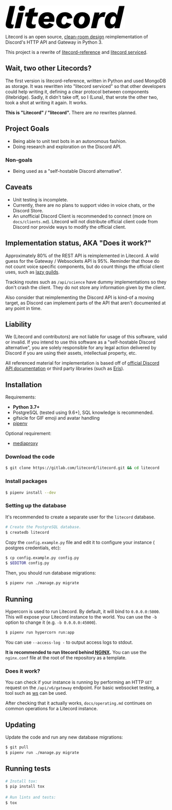 ![Litecord logo](static/logo/logo.png)

Litecord is an open source, [clean-room design][clean-room] reimplementation of
Discord's HTTP API and Gateway in Python 3.

This project is a rewrite of [litecord-reference] and [litecord serviced].

[clean-room]: https://en.wikipedia.org/wiki/Clean_room_design
[litecord-reference]: https://gitlab.com/luna/litecord-reference
[litecord serviced]: https://github.com/litecord

## Wait, two other Litecords?

The first version is litecord-reference, written in Python and used MongoDB
as storage. It was rewritten into "litecord serviced" so that other developers
could help writing it, defining a clear protocol between components
(litebridge). Sadly, it didn't take off, so I (Luna), that wrote the other two,
took a shot at writing it again. It works.

**This is "Litecord" / "litecord".** There are *no* rewrites planned.

## Project Goals

- Being able to unit test bots in an autonomous fashion.
- Doing research and exploration on the Discord API.

### Non-goals

- Being used as a "self-hostable Discord alternative".

## Caveats

- Unit testing is incomplete.
- Currently, there are no plans to support video in voice chats, or the
    Discord Store.
- An unofficial Discord Client is recommended to connect (more on
    `docs/clients.md`). Litecord will not distribute official client code from
    Discord nor provide ways to modify the official client.

## Implementation status, AKA "Does it work?"

Approximately 80% of the REST API is reimplemented in Litecord. A wild guess
for the Gateway / Websockets API is 95%. Reminder that those do not count voice
specific components, but do count things the official client uses, such as
[lazy guilds](https://luna.gitlab.io/discord-unofficial-docs/lazy_guilds.html).

Tracking routes such as `/api/science` have dummy implementations so they don't
crash the client. They do not store any information given by the client.

Also consider that reimplementing the Discord API is kind-of a moving target, as
Discord can implement parts of the API that aren't documented at any point in
time.

## Liability

We (Litecord and contributors) are not liable for usage of this software,
valid or invalid. If you intend to use this software as a "self-hostable
Discord alternative", you are solely responsible for any legal action delivered
by Discord if you are using their assets, intellectual property, etc.

All referenced material for implementation is based off of
[official Discord API documentation](https://discordapp.com/developers/docs)
or third party libraries (such as [Eris](https://github.com/abalabahaha/eris)).

## Installation

Requirements:

- **Python 3.7+**
- PostgreSQL (tested using 9.6+), SQL knowledge is recommended.
- gifsicle for GIF emoji and avatar handling
- [pipenv]

Optional requirement:
- [mediaproxy]

[pipenv]: https://github.com/pypa/pipenv
[mediaproxy]: https://gitlab.com/litecord/mediaproxy

### Download the code

```sh
$ git clone https://gitlab.com/litecord/litecord.git && cd litecord
```

### Install packages

```sh
$ pipenv install --dev
```

### Setting up the database

It's recommended to create a separate user for the `litecord` database.

```sh
# Create the PostgreSQL database.
$ createdb litecord
```

Copy the `config.example.py` file and edit it to configure your instance (
postgres credentials, etc):

```sh
$ cp config.example.py config.py
$ $EDITOR config.py
```

Then, you should run database migrations:

```sh
$ pipenv run ./manage.py migrate
```

## Running

Hypercorn is used to run Litecord. By default, it will bind to `0.0.0.0:5000`.
This will expose your Litecord instance to the world. You can use the `-b`
option to change it (e.g. `-b 0.0.0.0:45000`).

```sh
$ pipenv run hypercorn run:app
```

You can use `--access-log -` to output access logs to stdout.

**It is recommended to run litecord behind [NGINX].** You can use the
`nginx.conf` file at the root of the repository as a template.

[nginx]: https://www.nginx.com

### Does it work?

You can check if your instance is running by performing an HTTP `GET` request on
the `/api/v6/gateway` endpoint. For basic websocket testing, a tool such as
[ws](https://github.com/hashrocket/ws) can be used.

After checking that it actually works, `docs/operating.md` continues on common
operations for a Litecord instance.

## Updating

Update the code and run any new database migrations:

```sh
$ git pull
$ pipenv run ./manage.py migrate
```

## Running tests

```sh
# Install tox:
$ pip install tox

# Run lints and tests:
$ tox
```
